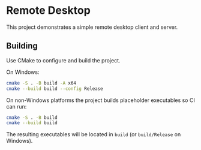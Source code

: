 # Remote Desktop

This project demonstrates a simple remote desktop client and server.

## Building

Use CMake to configure and build the project.

On Windows:

```bash
cmake -S . -B build -A x64
cmake --build build --config Release
```

On non-Windows platforms the project builds placeholder executables so CI can run:

```bash
cmake -S . -B build
cmake --build build
```

The resulting executables will be located in `build` (or `build/Release` on Windows).
